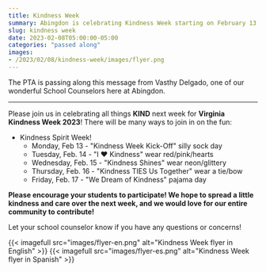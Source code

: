```yaml
---
title: Kindness Week
summary: Abingdon is celebrating Kindness Week starting on February 13.
slug: kindness week
date: 2023-02-08T05:00:00-05:00
categories: "passed along"
images: 
- /2023/02/08/kindness-week/images/flyer.png
---
```


The PTA is passing along this message from Vasthy Delgado, one of our wonderful School Counselors here at Abingdon.

---

Please join us in celebrating all things **KIND** next week for **Virginia Kindness Week 2023**! There will be many ways to join in on the fun:

- Kindness Spirit Week!
    - Monday, Feb 13 - "Kindness Week Kick-Off" silly sock day
    - Tuesday, Feb. 14 - "I ❤️ Kindness" wear red/pink/hearts
    - Wednesday, Feb. 15 - "Kindness Shines" wear neon/glittery
    - Thursday, Feb. 16 - "Kindness TIES Us Together" wear a tie/bow
    - Friday, Feb. 17 - "We Dream of Kindness" pajama day

**Please encourage your students to participate! We hope to spread a little kindness and care over the next week, and we would love for our entire community to contribute!**

Let your school counselor know if you have any questions or concerns!

{{< imagefull src="images/flyer-en.png" alt="Kindness Week flyer in English" >}}
{{< imagefull src="images/flyer-es.png" alt="Kindness Week flyer in Spanish" >}}